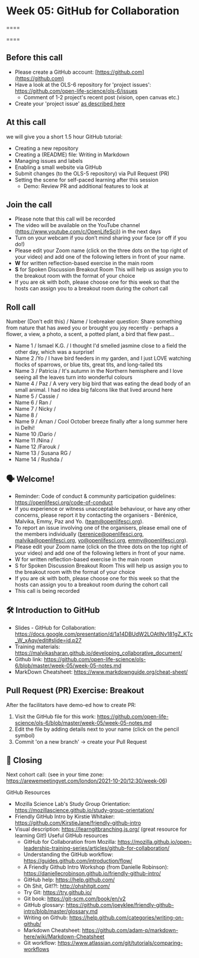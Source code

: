 # Week 05: GitHub for Collaboration
====

====
  
## Before this call

- Please create a GitHub account: [https://github.com](https://github.com)
- Have a look at the OLS-6 repository for 'project issues': https://github.com/open-life-science/ols-6/issues
  - Comment of 1-2 project's recent post (vision, open canvas etc.)
- Create your 'project issue' [as described here](https://www.youtube.com/watch?v=UG5TAIU6IVM)
                                                          
## At this call

we will give you a short 1.5 hour GitHub tutorial:

- Creating a new repository
- Creating a (README) file: Writing in Markdown
- Managing issues and labels
- Enabling a small website via GitHub
- Submit changes (to the OLS-5 repository) via Pull Request (PR)
- Setting the scene for self-paced learning after this session
  - Demo: Review PR and additional features to look at

## Join the call

-   Please note that this call will be recorded
-   The video will be available on the YouTube channel ([https://www.youtube.com/c/OpenLifeSci)](https://www.youtube.com/c/OpenLifeSci)) in the next days
-   Turn on your webcam if you don’t mind sharing your face (or off if you do!)
-   Please edit your Zoom name (click on the three dots on the top right of your video) and add one of the following letters in front of your name.
  -   **W** for written reflection-based exercise in the main room
  -   **S** for Spoken Discussion Breakout Room This will help us assign you to the breakout room with the format of your choice 
  -   If you are ok with both, please choose one for this week so that the hosts can assign you to a breakout room during the cohort call 
## Roll call
Number (Don't edit this) / Name / Icebreaker question: Share something from nature that has awed you or brought you joy recently - perhaps a flower, a view, a photo, a scent, a potted plant, a bird that flew past...
* Name 1 / Ismael K.G. / I thought I'd smelled jasmine close to a field the other day, which was a surprise!
* Name 2 /Yo / I have bird feeders in my garden, and I just LOVE watching flocks of sparrows, or blue tits, great tits, and long-tailed tits
* Name 3 / Patricia / It's autumn in the Northern hemisphere and I love seeing all the leaves turn into wonderful colours
* Name 4 / Paz / A very very big bird that was eating the dead body of an small animal. I had no idea big falcons like that lived around here 
* Name 5 / Cassie / 
* Name 6 / Ran /
* Name 7 / Nicky / 
* Name 8 /
* Name 9 / Aman / Cool October breeze finally after a long summer here in Delhi!
* Name 10 /Dario / 
* Name 11 /Nina / 
* Name 12 /Farouk / 
* Name 13 / Susana RG / 
* Name 14 / Rushda / 

## 🗣️ Welcome!

* Reminder: Code of conduct & community participation guidelines: https://openlifesci.org/code-of-conduct
* If you experience or witness unacceptable behaviour, or have any other concerns, please report it by contacting the organisers - Bérénice, Malvika, Emmy, Paz and Yo. (team@openlifesci.org).
* To report an issue involving one of the organisers, please email one of the members individually (berenice@openlifesci.org, malvika@openlifesci.org, yo@openlifesci.org, emmy@openlifesci.org).
* Please edit your Zoom name (click on the three dots on the top right of your video) and add one of the following letters in front of your name.
* W for written reflection-based exercise in the main room
* S for Spoken Discussion Breakout Room This will help us assign you to the breakout room with the format of your choice
* If you are ok with both, please choose one for this week so that the hosts can assign you to a breakout room during the cohort call
* This call is being recorded

## 🛠 Introduction to GitHub
* Slides - GitHub for Collaboration: https://docs.google.com/presentation/d/1a14DBUdW2LOAtlNv181gZ_KTc_W_xAqy/edit#slide=id.p27
* Training materials: https://malvikasharan.github.io/developing_collaborative_document/
* Github link: https://github.com/open-life-science/ols-6/blob/master/week-05/week-05-notes.md
* MarkDown Cheatsheet: https://www.markdownguide.org/cheat-sheet/

## Pull Request (PR) Exercise: Breakout
After the facilitators have demo-ed how to create PR:
1. Visit the GitHub file for this work: https://github.com/open-life-science/ols-6/blob/master/week-05/week-05-notes.md
2. Edit the file by adding details next to your name (click on the pencil symbol)
3. Commit 'on a new branch' -> create your Pull Request

## 🙏 Closing
Next cohort call: (see in your time zone: https://arewemeetingyet.com/london/2021-10-20/12:30/week-06)

GitHub Resources
- Mozilla Science Lab's Study Group Orientation: https://mozillascience.github.io/study-group-orientation/
- Friendly GitHub Intro by Kirstie Whitaker: https://github.com/KirstieJane/friendly-github-intro
- Visual description: https://learngitbranching.js.org/ (great resource for learning Git!)
Useful GitHub resources
  - GitHub for Collaboration from Mozilla: https://mozilla.github.io/open-leadership-training-series/articles/github-for-collaboration/
  - Understanding the GitHub workflow: https://guides.github.com/introduction/flow/
  - A Friendly Github Intro Workshop (from Danielle Robinson): https://daniellecrobinson.github.io/friendly-github-intro/
  - GitHub help: https://help.github.com/
  - Oh Shit, Git!?!: http://ohshitgit.com/
  - Try Git: https://try.github.io/
  - Git book: https://git-scm.com/book/en/v2
  - GitHub glossary: https://github.com/joeyklee/friendly-github-intro/blob/master/glossary.md
  - Writing on Github: https://help.github.com/categories/writing-on-github/
  - Markdown Cheatsheet: https://github.com/adam-p/markdown-here/wiki/Markdown-Cheatsheet
  - Git workflow: https://www.atlassian.com/git/tutorials/comparing-workflows
